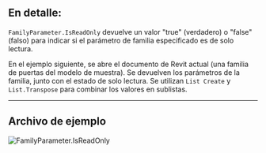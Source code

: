## En detalle:
`FamilyParameter.IsReadOnly` devuelve un valor "true" (verdadero) o "false" (falso) para indicar si el parámetro de familia especificado es de solo lectura.

En el ejemplo siguiente, se abre el documento de Revit actual (una familia de puertas del modelo de muestra). Se devuelven los parámetros de la familia, junto con el estado de solo lectura. Se utilizan `List Create` y `List.Transpose` para combinar los valores en sublistas.
___
## Archivo de ejemplo

![FamilyParameter.IsReadOnly](./Revit.Elements.FamilyParameter.IsReadOnly_img.jpg)
